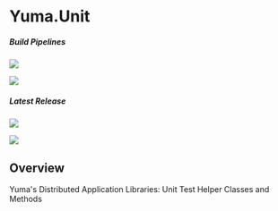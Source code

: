 # Yuma.Unit

##### Build Pipelines

[![][pipeline.mr.badge]][pipeline.mr]

[![][pipeline.ci.badge]][pipeline.ci]

##### Latest Release

[![][nuget.badge]][nuget]

[![][release.badge]][release]

## Overview

Yuma's Distributed Application Libraries: Unit Test Helper Classes and Methods

<!-- GitHub + badges -->

[github.badge]: https://img.shields.io/static/v1?label=Repository&message=Yuma.Unit&logo=github
[github]: https://github.com/weareyuma/Yuma.Unit "Yuma.Unit GitHub Repository"
[release.badge]: https://img.shields.io/github/v/release/weareyuma/Yuma.Unit?label=Release&logo=github
[release]: https://github.com/weareyuma/Yuma.Unit/releases/latest "Yuma.Unit GitHub Release"

<!-- nuget + badges -->

[nuget.badge]: https://img.shields.io/nuget/v/Yuma.Unit.svg?label=Yuma.Unit&style=flat&logo=nuget
[nuget]: https://www.nuget.org/packages/Yuma.Unit "Yuma.Unit NuGet Package"

<!-- pipeline + badges -->

[pipeline.ci.badge]: https://dev.azure.com/weareyuma/Yuma/_apis/build/status/Yuma.Unit%20Continuous%20Integration?branchName=main&label=Continuous%20Integration%20Build
[pipeline.ci]: https://dev.azure.com/weareyuma/Yuma/_build/latest?definitionId=666&branchName=main "Yuma.Unit Continuous Integration Build Pipeline"
[pipeline.mr.badge]: https://dev.azure.com/weareyuma/Yuma/_apis/build/status/Yuma.Unit%20Manual%20Release?branchName=main&label=Manual%20Release%20Build
[pipeline.mr]: https://dev.azure.com/weareyuma/Yuma/_build/latest?definitionId=666&branchName=main "Yuma.Unit Manual Release Build Pipeline"

<!-- links -->

<!--
cSpell:ignore
-->
